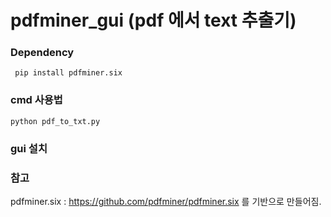 # pdfminer_gui  (pdf 에서 text 추출기)

###  Dependency 


``` pip install pdfminer.six``` 


### cmd 사용법

``` python pdf_to_txt.py ```


### gui 설치






### 참고 

pdfminer.six  :  https://github.com/pdfminer/pdfminer.six  를 기반으로 만들어짐.


